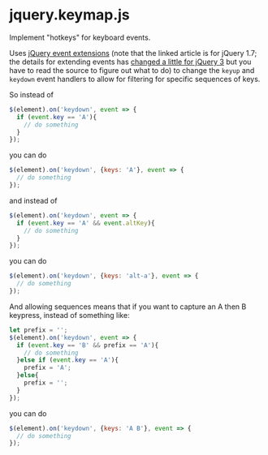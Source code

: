 # jquery.keymap.js

Implement "hotkeys" for keyboard events.

Uses [jQuery event extensions](https://learn.jquery.com/events/event-extensions/) (note that the linked article is for jQuery 1.7; the details for extending events has [changed a little for jQuery 3](https://jquery.com/upgrade-guide/3.0/#breaking-change-jquery-event-props-and-jquery-event-fixhooks-removed) but you have to read the source to figure out what to do) to change the `keyup` and `keydown` event handlers to allow for filtering for specific sequences of keys.

So instead of 

````js
$(element).on('keydown', event => {
  if (event.key == 'A'){
    // do something
  }
});
````
you can do
````js
$(element).on('keydown', {keys: 'A'}, event => {
  // do something
});
````

and instead of 
````js
$(element).on('keydown', event => {
  if (event.key == 'A' && event.altKey){
    // do something
  }
});
````
you can do
````js
$(element).on('keydown', {keys: 'alt-a'}, event => {
  // do something
});
````

And allowing sequences means that if you want to capture an A then B keypress, instead of something like:
````js
let prefix = '';
$(element).on('keydown', event => {
  if (event.key == 'B' && prefix == 'A'){
    // do something
  }else if (event.key == 'A'){
    prefix = 'A';
  }else{
    prefix = '';
  }
});
````
you can do
````js
$(element).on('keydown', {keys: 'A B'}, event => {
  // do something
});
````
